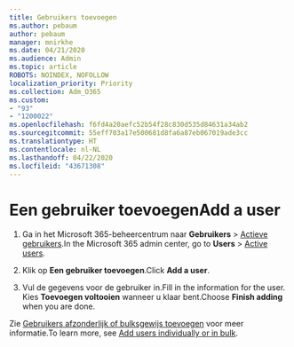```yaml
---
title: Gebruikers toevoegen
ms.author: pebaum
author: pebaum
manager: mnirkhe
ms.date: 04/21/2020
ms.audience: Admin
ms.topic: article
ROBOTS: NOINDEX, NOFOLLOW
localization_priority: Priority
ms.collection: Adm_O365
ms.custom:
- "93"
- "1200022"
ms.openlocfilehash: f6fd4a20aefc52b54f28c830d535d84631a34ab2
ms.sourcegitcommit: 55eff703a17e500681d8fa6a87eb067019ade3cc
ms.translationtype: HT
ms.contentlocale: nl-NL
ms.lasthandoff: 04/22/2020
ms.locfileid: "43671308"
---
```

# <a name="add-a-user"></a><span data-ttu-id="c1f61-102">Een gebruiker toevoegen</span><span class="sxs-lookup"><span data-stu-id="c1f61-102">Add a user</span></span>

1. <span data-ttu-id="c1f61-103">Ga in het Microsoft 365-beheercentrum naar **Gebruikers** > [Actieve gebruikers](https://admin.microsoft.com/Adminportal/Home?source=applauncher#/users).</span><span class="sxs-lookup"><span data-stu-id="c1f61-103">In the Microsoft 365 admin center, go to **Users** > [Active users](https://admin.microsoft.com/Adminportal/Home?source=applauncher#/users).</span></span>

2. <span data-ttu-id="c1f61-104">Klik op **Een gebruiker toevoegen**.</span><span class="sxs-lookup"><span data-stu-id="c1f61-104">Click **Add a user**.</span></span>

3. <span data-ttu-id="c1f61-105">Vul de gegevens voor de gebruiker in.</span><span class="sxs-lookup"><span data-stu-id="c1f61-105">Fill in the information for the user.</span></span> <span data-ttu-id="c1f61-106">Kies **Toevoegen voltooien** wanneer u klaar bent.</span><span class="sxs-lookup"><span data-stu-id="c1f61-106">Choose **Finish adding** when you are done.</span></span>

<span data-ttu-id="c1f61-107">Zie [Gebruikers afzonderlijk of bulksgewijs toevoegen](https://docs.microsoft.com/office365/admin/add-users/add-users) voor meer informatie.</span><span class="sxs-lookup"><span data-stu-id="c1f61-107">To learn more, see [Add users individually or in bulk](https://docs.microsoft.com/office365/admin/add-users/add-users).</span></span>